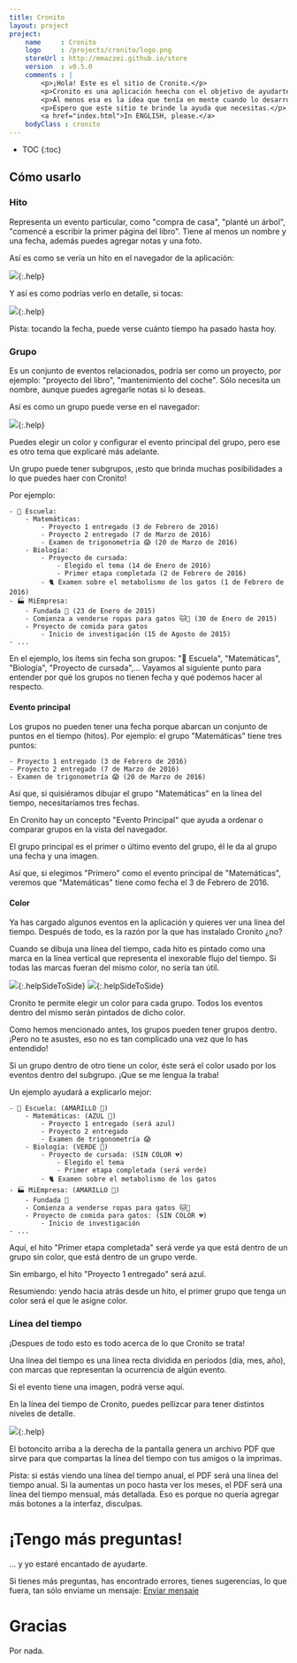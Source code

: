 ```yaml
---
title: Cronito
layout: project
project:
    name     : Cronito
    logo     : /projects/cronito/logo.png
    storeUrl : http://mmazzei.github.io/store
    version  : v0.5.0
    comments : |
        <p>¡Hola! Este es el sitio de Cronito.</p>
        <p>Cronito es una aplicación heecha con el objetivo de ayudarte a crear líneas del tiempo. Puedes obtener líneas de tiempo para tu proyecto escolar, el desarrollo de tus hijos, el mantenimiento de tu coche, ¡lo que sea!</p>
        <p>Al menos esa es la idea que tenía en mente cuando lo desarrollé...</p>
        <p>Espero que este sitio te brinde la ayuda que necesitas.</p>
        <a href="index.html">In ENGLISH, please.</a>
    bodyClass : cronito
---
```



* TOC
{:toc}


## Cómo usarlo


### Hito
Representa un evento particular, como "compra de casa", "planté un árbol", "comencé a escribir la primer página del libro". Tiene al menos un nombre y una fecha, además puedes agregar notas y una foto.

Así es como se vería un hito en el navegador de la aplicación:

![](milestoneSample2.jpg){:.help}

Y así es como podrías verlo en detalle, si tocas:

![](milestoneSample.jpg){:.help}

Pista: tocando la fecha, puede verse cuánto tiempo ha pasado hasta hoy.

### Grupo
Es un conjunto de eventos relacionados, podría ser como un proyecto, por ejemplo: "proyecto del libro", "mantenimiento del coche". Sólo necesita un nombre, aunque puedes agregarle notas si lo deseas.

Así es como un grupo puede verse en el navegador:

![](storySample.jpg){:.help}

Puedes elegir un color y configurar el evento principal del grupo, pero ese es otro tema que explicaré más adelante.

Un grupo puede tener subgrupos, ¡esto que brinda muchas posibilidades a lo que puedes haer con Cronito!

Por ejemplo:

    - 🏫 Escuela:
        - Matemáticas:
            - Proyecto 1 entregado (3 de Febrero de 2016)
            - Proyecto 2 entregado (7 de Marzo de 2016)
            - Examen de trigonometría 😱 (20 de Marzo de 2016)
        - Biología:
            - Proyecto de cursada:
                - Elegido el tema (14 de Enero de 2016)
                - Primer etapa completada (2 de Febrero de 2016)
            - 🐈 Examen sobre el metabolismo de los gatos (1 de Febrero de 2016)
    - 🏭 MiEmpresa:
        - Fundada 🎉 (23 de Enero de 2015)
        - Comienza a venderse ropas para gatos 🐱👚 (30 de Enero de 2015)
        - Proyecto de comida para gatos
            - Inicio de investigación (15 de Agosto de 2015)
    - ...

En el ejemplo, los ítems sin fecha son grupos: "🏫 Escuela", "Matemáticas", "Biología", "Proyecto de cursada",... Vayamos al siguiente punto para entender por qué los grupos no tienen fecha y qué podemos hacer al respecto.


#### Evento principal

Los grupos no pueden tener una fecha porque abarcan un conjunto de puntos en el tiempo (hitos). Por ejemplo: el grupo "Matemáticas" tiene tres puntos:

    - Proyecto 1 entregado (3 de Febrero de 2016)
    - Proyecto 2 entregado (7 de Marzo de 2016)
    - Examen de trigonometría 😱 (20 de Marzo de 2016)

Así que, si quisiéramos dibujar el grupo "Matemáticas" en la línea del tiempo, necesitaríamos tres fechas.

En Cronito hay un concepto "Evento Principal" que ayuda a ordenar o comparar grupos en la vista del navegador.

El grupo principal es el primer o último evento del grupo, él le da al grupo una fecha y una imagen.

Así que, si elegimos "Primero" como el evento principal de "Matemáticas", veremos que "Matemáticas" tiene como fecha el 3 de Febrero de 2016.


#### Color

Ya has cargado algunos eventos en la aplicación y quieres ver una línea del tiempo. Después de todo, es la razón por la que has instalado Cronito ¿no?

Cuando se dibuja una línea del tiempo, cada hito es pintado como una marca en la línea vertical que representa el inexorable flujo del tiempo. Si todas las marcas fueran del mismo color, no sería tan útil.

![](colorGallery.jpg){:.helpSideToSide}
![](colorTimeline.jpg){:.helpSideToSide}

Cronito te permite elegir un color para cada grupo. Todos los eventos dentro del mismo serán pintados de dicho color.

Como hemos mencionado antes, los grupos pueden tener grupos dentro. ¡Pero no te asustes, eso no es tan complicado una vez que lo has entendido!

Si un grupo dentro de otro tiene un color, éste será el color usado por los eventos dentro del subgrupo. ¡Que se me lengua la traba!

Un ejemplo ayudará a explicarlo mejor:

    - 🏫 Escuela: (AMARILLO 💛)
        - Matemáticas: (AZUL 💙)
            - Proyecto 1 entregado (será azul)
            - Proyecto 2 entregado
            - Examen de trigonometría 😱
        - Biología: (VERDE 💚)
            - Proyecto de cursada: (SIN COLOR 💔)
                - Elegido el tema
                - Primer etapa completada (será verde)
            - 🐈 Examen sobre el metabolismo de los gatos
    - 🏭 MiEmpresa: (AMARILLO 💛)
        - Fundada 🎉
        - Comienza a venderse ropas para gatos 🐱👚
        - Proyecto de comida para gatos: (SIN COLOR 💔)
            - Inicio de investigación
    - ...

Aquí, el hito "Primer etapa completada" será verde ya que está dentro de un grupo sin color, que está dentro de un grupo verde.

Sin embargo, el hito "Proyecto 1 entregado" será azul.

Resumiendo: yendo hacia atrás desde un hito, el primer grupo que tenga un color será el que le asigne color.


### Línea del tiempo

¡Despues de todo esto es todo acerca de lo que Cronito se trata!

Una línea del tiempo es una línea recta dividida en períodos (día, mes, año), con marcas que representan la ocurrencia de algún evento.

Si el evento tiene una imagen, podrá verse aquí.

En la línea del tiempo de Cronito, puedes pellizcar para tener distintos niveles de detalle.

![](timeline.gif){:.help}

El botoncito arriba a la derecha de la pantalla genera un archivo PDF que sirve para que compartas la línea del tiempo con tus amigos o la imprimas.


Pista: si estás viendo una línea del tiempo anual, el PDF será una línea del tiempo anual. Si la aumentas un poco hasta ver los meses, el PDF será una línea del tiempo mensual, más detallada. Eso es porque no quería agregar más botones a la interfaz, disculpas.


# ¡Tengo más preguntas!

... y yo estaré encantado de ayudarte.

Si tienes más preguntas, has encontrado errores, tienes sugerencias, lo que fuera, tan sólo envíame un mensaje: [Enviar mensaje](mailto:{{author.email}})


# Gracias

Por nada.